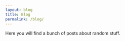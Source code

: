 ```yaml
---
layout: blog
title: Blog
permalink: /blog/
---
```


Here you will find a bunch of posts about random stuff.
